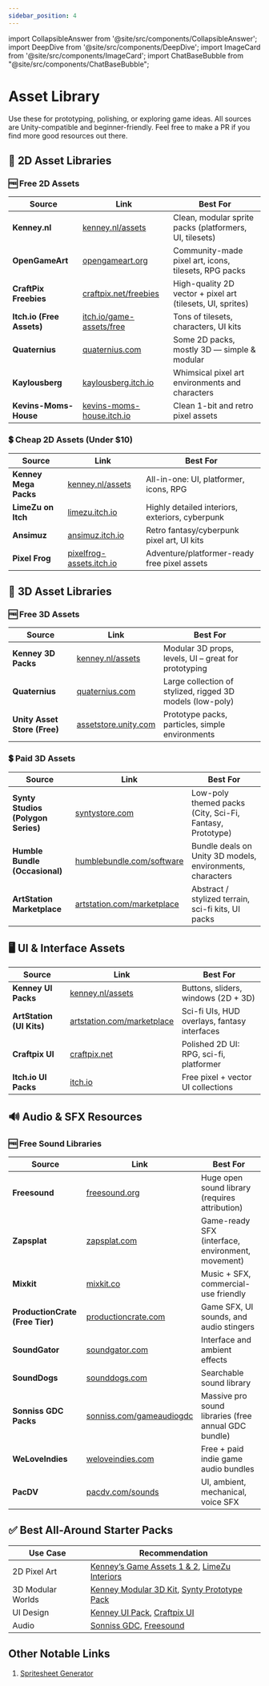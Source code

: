 ```yaml
---
sidebar_position: 4
---
```


import CollapsibleAnswer from '@site/src/components/CollapsibleAnswer';
import DeepDive from '@site/src/components/DeepDive';
import ImageCard from '@site/src/components/ImageCard';
import ChatBaseBubble from "@site/src/components/ChatBaseBubble";

# Asset Library

Use these for prototyping, polishing, or exploring game ideas. All sources are Unity-compatible and beginner-friendly. Feel free to make a PR if you find more good resources out there.

## 🎨 **2D Asset Libraries**

### 🆓 Free 2D Assets

| Source                    | Link                                                           | Best For                                                   |
| ------------------------- | -------------------------------------------------------------- | ---------------------------------------------------------- |
| **Kenney.nl**             | [kenney.nl/assets](https://www.kenney.nl/assets)               | Clean, modular sprite packs (platformers, UI, tilesets)    |
| **OpenGameArt**           | [opengameart.org](https://opengameart.org)                     | Community-made pixel art, icons, tilesets, RPG packs       |
| **CraftPix Freebies**     | [craftpix.net/freebies](https://craftpix.net/freebies/)        | High-quality 2D vector + pixel art (tilesets, UI, sprites) |
| **Itch.io (Free Assets)** | [itch.io/game-assets/free](https://itch.io/game-assets/free)   | Tons of tilesets, characters, UI kits                      |
| **Quaternius**            | [quaternius.com](https://quaternius.com)                       | Some 2D packs, mostly 3D — simple & modular                |
| **Kaylousberg**           | [kaylousberg.itch.io](https://kaylousberg.itch.io)             | Whimsical pixel art environments and characters            |
| **Kevins-Moms-House**     | [kevins-moms-house.itch.io](https://kevins-moms-house.itch.io) | Clean 1-bit and retro pixel assets                         |

### 💲 Cheap 2D Assets (Under $10)

| Source                | Link                                                         | Best For                                        |
| --------------------- | ------------------------------------------------------------ | ----------------------------------------------- |
| **Kenney Mega Packs** | [kenney.nl/assets](https://www.kenney.nl/assets)             | All-in-one: UI, platformer, icons, RPG          |
| **LimeZu on Itch**    | [limezu.itch.io](https://limezu.itch.io/)                    | Highly detailed interiors, exteriors, cyberpunk |
| **Ansimuz**           | [ansimuz.itch.io](https://ansimuz.itch.io/)                  | Retro fantasy/cyberpunk pixel art, UI kits      |
| **Pixel Frog**        | [pixelfrog-assets.itch.io](https://pixelfrog-assets.itch.io) | Adventure/platformer-ready free pixel assets    |

## 🧱 **3D Asset Libraries**

### 🆓 Free 3D Assets

| Source                       | Link                                                  | Best For                                                  |
| ---------------------------- | ----------------------------------------------------- | --------------------------------------------------------- |
| **Kenney 3D Packs**          | [kenney.nl/assets](https://www.kenney.nl/assets)      | Modular 3D props, levels, UI – great for prototyping      |
| **Quaternius**               | [quaternius.com](https://quaternius.com)              | Large collection of stylized, rigged 3D models (low-poly) |
| **Unity Asset Store (Free)** | [assetstore.unity.com](https://assetstore.unity.com/) | Prototype packs, particles, simple environments           |

### 💲 Paid 3D Assets

| Source                             | Link                                                                 | Best For                                                  |
| ---------------------------------- | -------------------------------------------------------------------- | --------------------------------------------------------- |
| **Synty Studios (Polygon Series)** | [syntystore.com](https://syntystore.com/)                            | Low-poly themed packs (City, Sci-Fi, Fantasy, Prototype)  |
| **Humble Bundle (Occasional)**     | [humblebundle.com/software](https://www.humblebundle.com/software)   | Bundle deals on Unity 3D models, environments, characters |
| **ArtStation Marketplace**         | [artstation.com/marketplace](https://www.artstation.com/marketplace) | Abstract / stylized terrain, sci-fi kits, UI packs        |

## 🖥️ **UI & Interface Assets**

| Source                   | Link                                                                                       | Best For                                     |
| ------------------------ | ------------------------------------------------------------------------------------------ | -------------------------------------------- |
| **Kenney UI Packs**      | [kenney.nl/assets](https://www.kenney.nl/assets/tag:interface?sort=update)                 | Buttons, sliders, windows (2D + 3D)          |
| **ArtStation (UI Kits)** | [artstation.com/marketplace](https://www.artstation.com/marketplace/game-dev/assets/2d/ui) | Sci-fi UIs, HUD overlays, fantasy interfaces |
| **Craftpix UI**          | [craftpix.net](https://craftpix.net/freebies/filter/gui/)                                  | Polished 2D UI: RPG, sci-fi, platformer      |
| **Itch.io UI Packs**     | [itch.io](https://itch.io/game-assets/free/tag-user-interface)                             | Free pixel + vector UI collections           |

## 🔊 **Audio & SFX Resources**

### 🆓 Free Sound Libraries

| Source                          | Link                                                              | Best For                                             |
| ------------------------------- | ----------------------------------------------------------------- | ---------------------------------------------------- |
| **Freesound**                   | [freesound.org](https://freesound.org/)                           | Huge open sound library (requires attribution)       |
| **Zapsplat**                    | [zapsplat.com](https://www.zapsplat.com/sound-effect-categories/) | Game-ready SFX (interface, environment, movement)    |
| **Mixkit**                      | [mixkit.co](https://mixkit.co/free-sound-effects/)                | Music + SFX, commercial-use friendly                 |
| **ProductionCrate (Free Tier)** | [productioncrate.com](https://www.productioncrate.com/)           | Game SFX, UI sounds, and audio stingers              |
| **SoundGator**                  | [soundgator.com](https://www.soundgator.com/)                     | Interface and ambient effects                        |
| **SoundDogs**                   | [sounddogs.com](https://www.sounddogs.com/)                       | Searchable sound library                             |
| **Sonniss GDC Packs**           | [sonniss.com/gameaudiogdc](https://sonniss.com/gameaudiogdc)      | Massive pro sound libraries (free annual GDC bundle) |
| **WeLoveIndies**                | [weloveindies.com](https://www.weloveindies.com/en)               | Free + paid indie game audio bundles                 |
| **PacDV**                       | [pacdv.com/sounds](https://www.pacdv.com/sounds/index.html)       | UI, ambient, mechanical, voice SFX                   |

## ✅ **Best All-Around Starter Packs**

| Use Case          | Recommendation                                                                                      |
| ----------------- | --------------------------------------------------------------------------------------------------- |
| 2D Pixel Art      | [Kenney’s Game Assets 1 & 2](https://kenney.nl/assets), [LimeZu Interiors](https://limezu.itch.io/) |
| 3D Modular Worlds | [Kenney Modular 3D Kit](https://kenney.nl/assets), [Synty Prototype Pack](https://syntystore.com/)  |
| UI Design         | [Kenney UI Pack](https://kenney.nl/assets), [Craftpix UI](https://craftpix.net/freebies/)           |
| Audio             | [Sonniss GDC](https://sonniss.com/gameaudiogdc), [Freesound](https://freesound.org/)                |

## Other Notable Links

1. [Spritesheet Generator](https://liberatedpixelcup.github.io/Universal-LPC-Spritesheet-Character-Generator/)
